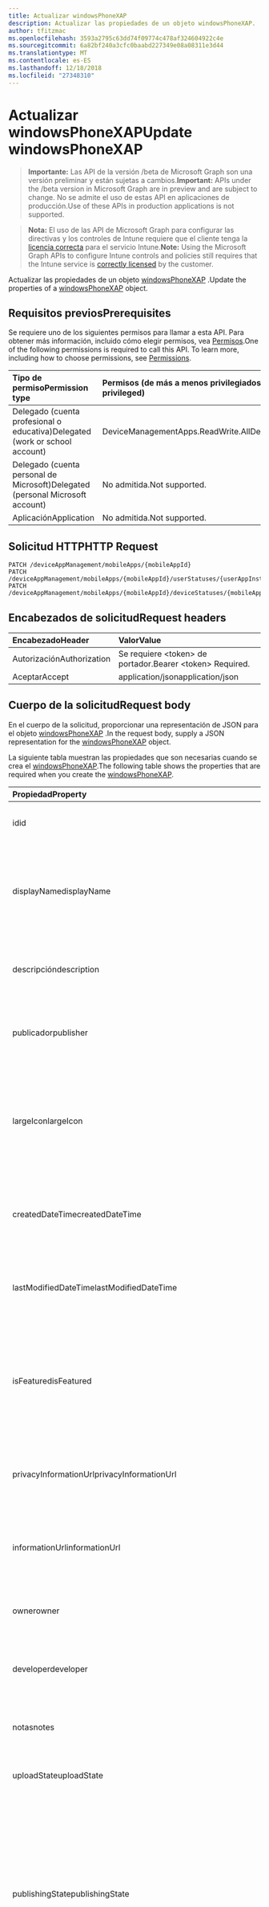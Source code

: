 ```yaml
---
title: Actualizar windowsPhoneXAP
description: Actualizar las propiedades de un objeto windowsPhoneXAP.
author: tfitzmac
ms.openlocfilehash: 3593a2795c63dd74f09774c478af324604922c4e
ms.sourcegitcommit: 6a82bf240a3cfc0baabd227349e08a08311e3d44
ms.translationtype: MT
ms.contentlocale: es-ES
ms.lasthandoff: 12/18/2018
ms.locfileid: "27348310"
---
```

# <a name="update-windowsphonexap"></a><span data-ttu-id="f86f2-103">Actualizar windowsPhoneXAP</span><span class="sxs-lookup"><span data-stu-id="f86f2-103">Update windowsPhoneXAP</span></span>

> <span data-ttu-id="f86f2-104">**Importante:** Las API de la versión /beta de Microsoft Graph son una versión preliminar y están sujetas a cambios.</span><span class="sxs-lookup"><span data-stu-id="f86f2-104">**Important:** APIs under the /beta version in Microsoft Graph are in preview and are subject to change.</span></span> <span data-ttu-id="f86f2-105">No se admite el uso de estas API en aplicaciones de producción.</span><span class="sxs-lookup"><span data-stu-id="f86f2-105">Use of these APIs in production applications is not supported.</span></span>

> <span data-ttu-id="f86f2-106">**Nota:** El uso de las API de Microsoft Graph para configurar las directivas y los controles de Intune requiere que el cliente tenga la [licencia correcta](https://go.microsoft.com/fwlink/?linkid=839381) para el servicio Intune.</span><span class="sxs-lookup"><span data-stu-id="f86f2-106">**Note:** Using the Microsoft Graph APIs to configure Intune controls and policies still requires that the Intune service is [correctly licensed](https://go.microsoft.com/fwlink/?linkid=839381) by the customer.</span></span>

<span data-ttu-id="f86f2-107">Actualizar las propiedades de un objeto [windowsPhoneXAP](../resources/intune-apps-windowsphonexap.md) .</span><span class="sxs-lookup"><span data-stu-id="f86f2-107">Update the properties of a [windowsPhoneXAP](../resources/intune-apps-windowsphonexap.md) object.</span></span>
## <a name="prerequisites"></a><span data-ttu-id="f86f2-108">Requisitos previos</span><span class="sxs-lookup"><span data-stu-id="f86f2-108">Prerequisites</span></span>
<span data-ttu-id="f86f2-p102">Se requiere uno de los siguientes permisos para llamar a esta API. Para obtener más información, incluido cómo elegir permisos, vea [Permisos](/graph/permissions-reference).</span><span class="sxs-lookup"><span data-stu-id="f86f2-p102">One of the following permissions is required to call this API. To learn more, including how to choose permissions, see [Permissions](/graph/permissions-reference).</span></span>

|<span data-ttu-id="f86f2-111">Tipo de permiso</span><span class="sxs-lookup"><span data-stu-id="f86f2-111">Permission type</span></span>|<span data-ttu-id="f86f2-112">Permisos (de más a menos privilegiados)</span><span class="sxs-lookup"><span data-stu-id="f86f2-112">Permissions (from most to least privileged)</span></span>|
|:---|:---|
|<span data-ttu-id="f86f2-113">Delegado (cuenta profesional o educativa)</span><span class="sxs-lookup"><span data-stu-id="f86f2-113">Delegated (work or school account)</span></span>|<span data-ttu-id="f86f2-114">DeviceManagementApps.ReadWrite.All</span><span class="sxs-lookup"><span data-stu-id="f86f2-114">DeviceManagementApps.ReadWrite.All</span></span>|
|<span data-ttu-id="f86f2-115">Delegado (cuenta personal de Microsoft)</span><span class="sxs-lookup"><span data-stu-id="f86f2-115">Delegated (personal Microsoft account)</span></span>|<span data-ttu-id="f86f2-116">No admitida.</span><span class="sxs-lookup"><span data-stu-id="f86f2-116">Not supported.</span></span>|
|<span data-ttu-id="f86f2-117">Aplicación</span><span class="sxs-lookup"><span data-stu-id="f86f2-117">Application</span></span>|<span data-ttu-id="f86f2-118">No admitida.</span><span class="sxs-lookup"><span data-stu-id="f86f2-118">Not supported.</span></span>|

## <a name="http-request"></a><span data-ttu-id="f86f2-119">Solicitud HTTP</span><span class="sxs-lookup"><span data-stu-id="f86f2-119">HTTP Request</span></span>
<!-- {
  "blockType": "ignored"
}
-->
``` http
PATCH /deviceAppManagement/mobileApps/{mobileAppId}
PATCH /deviceAppManagement/mobileApps/{mobileAppId}/userStatuses/{userAppInstallStatusId}/app
PATCH /deviceAppManagement/mobileApps/{mobileAppId}/deviceStatuses/{mobileAppInstallStatusId}/app
```

## <a name="request-headers"></a><span data-ttu-id="f86f2-120">Encabezados de solicitud</span><span class="sxs-lookup"><span data-stu-id="f86f2-120">Request headers</span></span>
|<span data-ttu-id="f86f2-121">Encabezado</span><span class="sxs-lookup"><span data-stu-id="f86f2-121">Header</span></span>|<span data-ttu-id="f86f2-122">Valor</span><span class="sxs-lookup"><span data-stu-id="f86f2-122">Value</span></span>|
|:---|:---|
|<span data-ttu-id="f86f2-123">Autorización</span><span class="sxs-lookup"><span data-stu-id="f86f2-123">Authorization</span></span>|<span data-ttu-id="f86f2-124">Se requiere &lt;token&gt; de portador.</span><span class="sxs-lookup"><span data-stu-id="f86f2-124">Bearer &lt;token&gt; Required.</span></span>|
|<span data-ttu-id="f86f2-125">Aceptar</span><span class="sxs-lookup"><span data-stu-id="f86f2-125">Accept</span></span>|<span data-ttu-id="f86f2-126">application/json</span><span class="sxs-lookup"><span data-stu-id="f86f2-126">application/json</span></span>|

## <a name="request-body"></a><span data-ttu-id="f86f2-127">Cuerpo de la solicitud</span><span class="sxs-lookup"><span data-stu-id="f86f2-127">Request body</span></span>
<span data-ttu-id="f86f2-128">En el cuerpo de la solicitud, proporcionar una representación de JSON para el objeto [windowsPhoneXAP](../resources/intune-apps-windowsphonexap.md) .</span><span class="sxs-lookup"><span data-stu-id="f86f2-128">In the request body, supply a JSON representation for the [windowsPhoneXAP](../resources/intune-apps-windowsphonexap.md) object.</span></span>

<span data-ttu-id="f86f2-129">La siguiente tabla muestran las propiedades que son necesarias cuando se crea el [windowsPhoneXAP](../resources/intune-apps-windowsphonexap.md).</span><span class="sxs-lookup"><span data-stu-id="f86f2-129">The following table shows the properties that are required when you create the [windowsPhoneXAP](../resources/intune-apps-windowsphonexap.md).</span></span>

|<span data-ttu-id="f86f2-130">Propiedad</span><span class="sxs-lookup"><span data-stu-id="f86f2-130">Property</span></span>|<span data-ttu-id="f86f2-131">Tipo</span><span class="sxs-lookup"><span data-stu-id="f86f2-131">Type</span></span>|<span data-ttu-id="f86f2-132">Descripción</span><span class="sxs-lookup"><span data-stu-id="f86f2-132">Description</span></span>|
|:---|:---|:---|
|<span data-ttu-id="f86f2-133">id</span><span class="sxs-lookup"><span data-stu-id="f86f2-133">id</span></span>|<span data-ttu-id="f86f2-134">String</span><span class="sxs-lookup"><span data-stu-id="f86f2-134">String</span></span>|<span data-ttu-id="f86f2-135">Clave de la entidad.</span><span class="sxs-lookup"><span data-stu-id="f86f2-135">Key of the entity.</span></span> <span data-ttu-id="f86f2-136">Heredado de [mobileApp](../resources/intune-apps-mobileapp.md).</span><span class="sxs-lookup"><span data-stu-id="f86f2-136">Inherited from [mobileApp](../resources/intune-apps-mobileapp.md)</span></span>|
|<span data-ttu-id="f86f2-137">displayName</span><span class="sxs-lookup"><span data-stu-id="f86f2-137">displayName</span></span>|<span data-ttu-id="f86f2-138">String</span><span class="sxs-lookup"><span data-stu-id="f86f2-138">String</span></span>|<span data-ttu-id="f86f2-139">Título de la aplicación importado o proporcionado por el administrador.</span><span class="sxs-lookup"><span data-stu-id="f86f2-139">The admin provided or imported title of the app.</span></span> <span data-ttu-id="f86f2-140">Heredado de [mobileApp](../resources/intune-apps-mobileapp.md).</span><span class="sxs-lookup"><span data-stu-id="f86f2-140">Inherited from [mobileApp](../resources/intune-apps-mobileapp.md)</span></span>|
|<span data-ttu-id="f86f2-141">descripción</span><span class="sxs-lookup"><span data-stu-id="f86f2-141">description</span></span>|<span data-ttu-id="f86f2-142">String</span><span class="sxs-lookup"><span data-stu-id="f86f2-142">String</span></span>|<span data-ttu-id="f86f2-143">Descripción de la aplicación.</span><span class="sxs-lookup"><span data-stu-id="f86f2-143">The description of the app.</span></span> <span data-ttu-id="f86f2-144">Heredado de [mobileApp](../resources/intune-apps-mobileapp.md).</span><span class="sxs-lookup"><span data-stu-id="f86f2-144">Inherited from [mobileApp](../resources/intune-apps-mobileapp.md)</span></span>|
|<span data-ttu-id="f86f2-145">publicador</span><span class="sxs-lookup"><span data-stu-id="f86f2-145">publisher</span></span>|<span data-ttu-id="f86f2-146">String</span><span class="sxs-lookup"><span data-stu-id="f86f2-146">String</span></span>|<span data-ttu-id="f86f2-147">Publicador de la aplicación.</span><span class="sxs-lookup"><span data-stu-id="f86f2-147">The publisher of the app.</span></span> <span data-ttu-id="f86f2-148">Heredado de [mobileApp](../resources/intune-apps-mobileapp.md).</span><span class="sxs-lookup"><span data-stu-id="f86f2-148">Inherited from [mobileApp](../resources/intune-apps-mobileapp.md)</span></span>|
|<span data-ttu-id="f86f2-149">largeIcon</span><span class="sxs-lookup"><span data-stu-id="f86f2-149">largeIcon</span></span>|[<span data-ttu-id="f86f2-150">mimeContent</span><span class="sxs-lookup"><span data-stu-id="f86f2-150">mimeContent</span></span>](../resources/intune-shared-mimecontent.md)|<span data-ttu-id="f86f2-151">Icono grande que se mostrará en los detalles de la aplicación y se usa para cargar el icono.</span><span class="sxs-lookup"><span data-stu-id="f86f2-151">The large icon, to be displayed in the app details and used for upload of the icon.</span></span> <span data-ttu-id="f86f2-152">Heredado de [mobileApp](../resources/intune-apps-mobileapp.md).</span><span class="sxs-lookup"><span data-stu-id="f86f2-152">Inherited from [mobileApp](../resources/intune-apps-mobileapp.md)</span></span>|
|<span data-ttu-id="f86f2-153">createdDateTime</span><span class="sxs-lookup"><span data-stu-id="f86f2-153">createdDateTime</span></span>|<span data-ttu-id="f86f2-154">DateTimeOffset</span><span class="sxs-lookup"><span data-stu-id="f86f2-154">DateTimeOffset</span></span>|<span data-ttu-id="f86f2-155">Fecha y hora de creación de la aplicación.</span><span class="sxs-lookup"><span data-stu-id="f86f2-155">The date and time the app was created.</span></span> <span data-ttu-id="f86f2-156">Heredado de [mobileApp](../resources/intune-apps-mobileapp.md).</span><span class="sxs-lookup"><span data-stu-id="f86f2-156">Inherited from [mobileApp](../resources/intune-apps-mobileapp.md)</span></span>|
|<span data-ttu-id="f86f2-157">lastModifiedDateTime</span><span class="sxs-lookup"><span data-stu-id="f86f2-157">lastModifiedDateTime</span></span>|<span data-ttu-id="f86f2-158">DateTimeOffset</span><span class="sxs-lookup"><span data-stu-id="f86f2-158">DateTimeOffset</span></span>|<span data-ttu-id="f86f2-159">Fecha y hora de la última modificación de la aplicación.</span><span class="sxs-lookup"><span data-stu-id="f86f2-159">The date and time the app was last modified.</span></span> <span data-ttu-id="f86f2-160">Heredado de [mobileApp](../resources/intune-apps-mobileapp.md).</span><span class="sxs-lookup"><span data-stu-id="f86f2-160">Inherited from [mobileApp](../resources/intune-apps-mobileapp.md)</span></span>|
|<span data-ttu-id="f86f2-161">isFeatured</span><span class="sxs-lookup"><span data-stu-id="f86f2-161">isFeatured</span></span>|<span data-ttu-id="f86f2-162">Boolean</span><span class="sxs-lookup"><span data-stu-id="f86f2-162">Boolean</span></span>|<span data-ttu-id="f86f2-163">Valor que indica si el administrador ha marcado la aplicación como destacada. Heredado de [mobileApp](../resources/intune-apps-mobileapp.md).</span><span class="sxs-lookup"><span data-stu-id="f86f2-163">The value indicating whether the app is marked as featured by the admin. Inherited from [mobileApp](../resources/intune-apps-mobileapp.md)</span></span>|
|<span data-ttu-id="f86f2-164">privacyInformationUrl</span><span class="sxs-lookup"><span data-stu-id="f86f2-164">privacyInformationUrl</span></span>|<span data-ttu-id="f86f2-165">String</span><span class="sxs-lookup"><span data-stu-id="f86f2-165">String</span></span>|<span data-ttu-id="f86f2-166">La dirección URL de la declaración de privacidad.</span><span class="sxs-lookup"><span data-stu-id="f86f2-166">The privacy statement Url.</span></span> <span data-ttu-id="f86f2-167">Heredado de [mobileApp](../resources/intune-apps-mobileapp.md).</span><span class="sxs-lookup"><span data-stu-id="f86f2-167">Inherited from [mobileApp](../resources/intune-apps-mobileapp.md)</span></span>|
|<span data-ttu-id="f86f2-168">informationUrl</span><span class="sxs-lookup"><span data-stu-id="f86f2-168">informationUrl</span></span>|<span data-ttu-id="f86f2-169">String</span><span class="sxs-lookup"><span data-stu-id="f86f2-169">String</span></span>|<span data-ttu-id="f86f2-170">La dirección URL para obtener más información.</span><span class="sxs-lookup"><span data-stu-id="f86f2-170">The more information Url.</span></span> <span data-ttu-id="f86f2-171">Heredado de [mobileApp](../resources/intune-apps-mobileapp.md).</span><span class="sxs-lookup"><span data-stu-id="f86f2-171">Inherited from [mobileApp](../resources/intune-apps-mobileapp.md)</span></span>|
|<span data-ttu-id="f86f2-172">owner</span><span class="sxs-lookup"><span data-stu-id="f86f2-172">owner</span></span>|<span data-ttu-id="f86f2-173">String</span><span class="sxs-lookup"><span data-stu-id="f86f2-173">String</span></span>|<span data-ttu-id="f86f2-174">Propietario de la aplicación.</span><span class="sxs-lookup"><span data-stu-id="f86f2-174">The owner of the app.</span></span> <span data-ttu-id="f86f2-175">Heredado de [mobileApp](../resources/intune-apps-mobileapp.md).</span><span class="sxs-lookup"><span data-stu-id="f86f2-175">Inherited from [mobileApp](../resources/intune-apps-mobileapp.md)</span></span>|
|<span data-ttu-id="f86f2-176">developer</span><span class="sxs-lookup"><span data-stu-id="f86f2-176">developer</span></span>|<span data-ttu-id="f86f2-177">String</span><span class="sxs-lookup"><span data-stu-id="f86f2-177">String</span></span>|<span data-ttu-id="f86f2-178">Desarrollador de la aplicación.</span><span class="sxs-lookup"><span data-stu-id="f86f2-178">The developer of the app.</span></span> <span data-ttu-id="f86f2-179">Heredado de [mobileApp](../resources/intune-apps-mobileapp.md).</span><span class="sxs-lookup"><span data-stu-id="f86f2-179">Inherited from [mobileApp](../resources/intune-apps-mobileapp.md)</span></span>|
|<span data-ttu-id="f86f2-180">notas</span><span class="sxs-lookup"><span data-stu-id="f86f2-180">notes</span></span>|<span data-ttu-id="f86f2-181">String</span><span class="sxs-lookup"><span data-stu-id="f86f2-181">String</span></span>|<span data-ttu-id="f86f2-182">Notas de la aplicación.</span><span class="sxs-lookup"><span data-stu-id="f86f2-182">Notes for the app.</span></span> <span data-ttu-id="f86f2-183">Heredado de [mobileApp](../resources/intune-apps-mobileapp.md).</span><span class="sxs-lookup"><span data-stu-id="f86f2-183">Inherited from [mobileApp](../resources/intune-apps-mobileapp.md)</span></span>|
|<span data-ttu-id="f86f2-184">uploadState</span><span class="sxs-lookup"><span data-stu-id="f86f2-184">uploadState</span></span>|<span data-ttu-id="f86f2-185">Int32</span><span class="sxs-lookup"><span data-stu-id="f86f2-185">Int32</span></span>|<span data-ttu-id="f86f2-186">El estado de carga.</span><span class="sxs-lookup"><span data-stu-id="f86f2-186">The upload state.</span></span> <span data-ttu-id="f86f2-187">Heredado de [mobileApp](../resources/intune-apps-mobileapp.md).</span><span class="sxs-lookup"><span data-stu-id="f86f2-187">Inherited from [mobileApp](../resources/intune-apps-mobileapp.md)</span></span>|
|<span data-ttu-id="f86f2-188">publishingState</span><span class="sxs-lookup"><span data-stu-id="f86f2-188">publishingState</span></span>|[<span data-ttu-id="f86f2-189">mobileAppPublishingState</span><span class="sxs-lookup"><span data-stu-id="f86f2-189">mobileAppPublishingState</span></span>](../resources/intune-apps-mobileapppublishingstate.md)|<span data-ttu-id="f86f2-190">Estado de publicación de la aplicación.</span><span class="sxs-lookup"><span data-stu-id="f86f2-190">The publishing state for the app.</span></span> <span data-ttu-id="f86f2-191">La aplicación no puede asignarse a menos que se publique.</span><span class="sxs-lookup"><span data-stu-id="f86f2-191">The app cannot be assigned unless the app is published.</span></span> <span data-ttu-id="f86f2-192">Se hereda de [mobileApp](../resources/intune-apps-mobileapp.md).</span><span class="sxs-lookup"><span data-stu-id="f86f2-192">Inherited from [mobileApp](../resources/intune-apps-mobileapp.md).</span></span> <span data-ttu-id="f86f2-193">Los valores posibles son: `notPublished`, `processing` y `published`.</span><span class="sxs-lookup"><span data-stu-id="f86f2-193">Possible values are: `notPublished`, `processing`, `published`.</span></span>|
|<span data-ttu-id="f86f2-194">committedContentVersion</span><span class="sxs-lookup"><span data-stu-id="f86f2-194">committedContentVersion</span></span>|<span data-ttu-id="f86f2-195">String</span><span class="sxs-lookup"><span data-stu-id="f86f2-195">String</span></span>|<span data-ttu-id="f86f2-196">Versión interna del contenido confirmado.</span><span class="sxs-lookup"><span data-stu-id="f86f2-196">The internal committed content version.</span></span> <span data-ttu-id="f86f2-197">Heredado de [mobileLobApp](../resources/intune-apps-mobilelobapp.md).</span><span class="sxs-lookup"><span data-stu-id="f86f2-197">Inherited from [mobileLobApp](../resources/intune-apps-mobilelobapp.md)</span></span>|
|<span data-ttu-id="f86f2-198">fileName</span><span class="sxs-lookup"><span data-stu-id="f86f2-198">fileName</span></span>|<span data-ttu-id="f86f2-199">String</span><span class="sxs-lookup"><span data-stu-id="f86f2-199">String</span></span>|<span data-ttu-id="f86f2-200">Nombre del archivo de la aplicación de LOB principal.</span><span class="sxs-lookup"><span data-stu-id="f86f2-200">The name of the main Lob application file.</span></span> <span data-ttu-id="f86f2-201">Heredado de [mobileLobApp](../resources/intune-apps-mobilelobapp.md).</span><span class="sxs-lookup"><span data-stu-id="f86f2-201">Inherited from [mobileLobApp](../resources/intune-apps-mobilelobapp.md)</span></span>|
|<span data-ttu-id="f86f2-202">size</span><span class="sxs-lookup"><span data-stu-id="f86f2-202">size</span></span>|<span data-ttu-id="f86f2-203">Int64</span><span class="sxs-lookup"><span data-stu-id="f86f2-203">Int64</span></span>|<span data-ttu-id="f86f2-204">Tamaño total, incluidos todos los archivos cargados.</span><span class="sxs-lookup"><span data-stu-id="f86f2-204">The total size, including all uploaded files.</span></span> <span data-ttu-id="f86f2-205">Heredado de [mobileLobApp](../resources/intune-apps-mobilelobapp.md).</span><span class="sxs-lookup"><span data-stu-id="f86f2-205">Inherited from [mobileLobApp](../resources/intune-apps-mobilelobapp.md)</span></span>|
|<span data-ttu-id="f86f2-206">minimumSupportedOperatingSystem</span><span class="sxs-lookup"><span data-stu-id="f86f2-206">minimumSupportedOperatingSystem</span></span>|[<span data-ttu-id="f86f2-207">windowsMinimumOperatingSystem</span><span class="sxs-lookup"><span data-stu-id="f86f2-207">windowsMinimumOperatingSystem</span></span>](../resources/intune-apps-windowsminimumoperatingsystem.md)|<span data-ttu-id="f86f2-208">Valor del sistema operativo mínimo aplicable.</span><span class="sxs-lookup"><span data-stu-id="f86f2-208">The value for the minimum applicable operating system.</span></span>|
|<span data-ttu-id="f86f2-209">productIdentifier</span><span class="sxs-lookup"><span data-stu-id="f86f2-209">productIdentifier</span></span>|<span data-ttu-id="f86f2-210">String</span><span class="sxs-lookup"><span data-stu-id="f86f2-210">String</span></span>|<span data-ttu-id="f86f2-211">El identificador del producto.</span><span class="sxs-lookup"><span data-stu-id="f86f2-211">The Product Identifier.</span></span>|
|<span data-ttu-id="f86f2-212">identityVersion</span><span class="sxs-lookup"><span data-stu-id="f86f2-212">identityVersion</span></span>|<span data-ttu-id="f86f2-213">String</span><span class="sxs-lookup"><span data-stu-id="f86f2-213">String</span></span>|<span data-ttu-id="f86f2-214">Versión de la identidad.</span><span class="sxs-lookup"><span data-stu-id="f86f2-214">The identity version.</span></span>|



## <a name="response"></a><span data-ttu-id="f86f2-215">Respuesta</span><span class="sxs-lookup"><span data-stu-id="f86f2-215">Response</span></span>
<span data-ttu-id="f86f2-216">Si tiene éxito, este método devuelve una `200 OK` código de respuesta y un objeto actualizado [windowsPhoneXAP](../resources/intune-apps-windowsphonexap.md) en el cuerpo de la respuesta.</span><span class="sxs-lookup"><span data-stu-id="f86f2-216">If successful, this method returns a `200 OK` response code and an updated [windowsPhoneXAP](../resources/intune-apps-windowsphonexap.md) object in the response body.</span></span>

## <a name="example"></a><span data-ttu-id="f86f2-217">Ejemplo</span><span class="sxs-lookup"><span data-stu-id="f86f2-217">Example</span></span>
### <a name="request"></a><span data-ttu-id="f86f2-218">Solicitud</span><span class="sxs-lookup"><span data-stu-id="f86f2-218">Request</span></span>
<span data-ttu-id="f86f2-219">Aquí tiene un ejemplo de la solicitud.</span><span class="sxs-lookup"><span data-stu-id="f86f2-219">Here is an example of the request.</span></span>
``` http
PATCH https://graph.microsoft.com/beta/deviceAppManagement/mobileApps/{mobileAppId}
Content-type: application/json
Content-length: 1089

{
  "displayName": "Display Name value",
  "description": "Description value",
  "publisher": "Publisher value",
  "largeIcon": {
    "@odata.type": "microsoft.graph.mimeContent",
    "type": "Type value",
    "value": "dmFsdWU="
  },
  "lastModifiedDateTime": "2017-01-01T00:00:35.1329464-08:00",
  "isFeatured": true,
  "privacyInformationUrl": "https://example.com/privacyInformationUrl/",
  "informationUrl": "https://example.com/informationUrl/",
  "owner": "Owner value",
  "developer": "Developer value",
  "notes": "Notes value",
  "uploadState": 11,
  "publishingState": "processing",
  "committedContentVersion": "Committed Content Version value",
  "fileName": "File Name value",
  "size": 4,
  "minimumSupportedOperatingSystem": {
    "@odata.type": "microsoft.graph.windowsMinimumOperatingSystem",
    "v8_0": true,
    "v8_1": true,
    "v10_0": true,
    "v10_1607": true,
    "v10_1703": true,
    "v10_1709": true,
    "v10_1803": true
  },
  "productIdentifier": "Product Identifier value",
  "identityVersion": "Identity Version value"
}
```

### <a name="response"></a><span data-ttu-id="f86f2-220">Respuesta</span><span class="sxs-lookup"><span data-stu-id="f86f2-220">Response</span></span>
<span data-ttu-id="f86f2-p120">Aquí tiene un ejemplo de la respuesta. Nota: Puede que el objeto de respuesta que aparece aquí se trunque para abreviar. Todas las propiedades se devolverán de una llamada real.</span><span class="sxs-lookup"><span data-stu-id="f86f2-p120">Here is an example of the response. Note: The response object shown here may be truncated for brevity. All of the properties will be returned from an actual call.</span></span>
``` http
HTTP/1.1 200 OK
Content-Type: application/json
Content-Length: 1251

{
  "@odata.type": "#microsoft.graph.windowsPhoneXAP",
  "id": "301ddc77-dc77-301d-77dc-1d3077dc1d30",
  "displayName": "Display Name value",
  "description": "Description value",
  "publisher": "Publisher value",
  "largeIcon": {
    "@odata.type": "microsoft.graph.mimeContent",
    "type": "Type value",
    "value": "dmFsdWU="
  },
  "createdDateTime": "2017-01-01T00:02:43.5775965-08:00",
  "lastModifiedDateTime": "2017-01-01T00:00:35.1329464-08:00",
  "isFeatured": true,
  "privacyInformationUrl": "https://example.com/privacyInformationUrl/",
  "informationUrl": "https://example.com/informationUrl/",
  "owner": "Owner value",
  "developer": "Developer value",
  "notes": "Notes value",
  "uploadState": 11,
  "publishingState": "processing",
  "committedContentVersion": "Committed Content Version value",
  "fileName": "File Name value",
  "size": 4,
  "minimumSupportedOperatingSystem": {
    "@odata.type": "microsoft.graph.windowsMinimumOperatingSystem",
    "v8_0": true,
    "v8_1": true,
    "v10_0": true,
    "v10_1607": true,
    "v10_1703": true,
    "v10_1709": true,
    "v10_1803": true
  },
  "productIdentifier": "Product Identifier value",
  "identityVersion": "Identity Version value"
}
```





